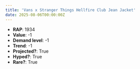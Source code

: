 ```yaml
---
title: 'Vans x Stranger Things Hellfire Club Jean Jacket'
date: 2025-08-06T00:00:00Z
---
```

- **RAP**: 1934
- **Value**: -1
- **Demand level**: -1
- **Trend**: -1
- **Projected?**: True
- **Hyped?**: True
- **Rare?**: True
